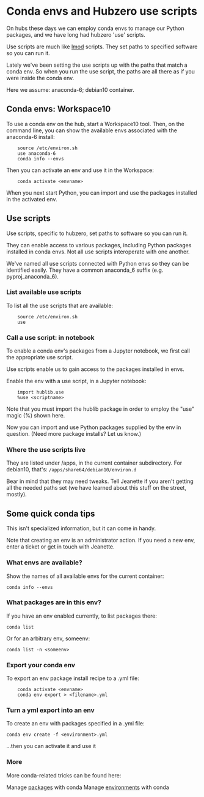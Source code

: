 # Conda envs and Hubzero use scripts

On hubs these days we can employ conda envs to manage our Python packages, and we
have long had hubzero 'use' scripts. 

Use scripts are much like [lmod](https://lmod.readthedocs.io/en/latest/) 
scripts. They set paths to specified software so you can run it. 

Lately we've been setting the use scripts up 
with the paths that match a conda env. So when you
run the use script, the paths are all there as if
you were inside the conda env. 

Here we assume: anaconda-6; debian10 container. 

## Conda envs: Workspace10

To use a conda env on the hub, start a Workspace10 tool. 
Then, on the command line, you can show the available envs
associated with the anaconda-6 install:
```
    source /etc/environ.sh
    use anaconda-6
    conda info --envs
```
    
Then you can activate an env and use it in the Workspace:    
```
    conda activate <envname>
```
When you next start Python, you can import and use the packages 
installed in the activated env.

## Use scripts

Use scripts, specific to hubzero, set paths to software so you can run it.

They can enable access to various packages, including Python packages installed
in conda envs. Not all use scripts interoperate with one another.

We've named all use scripts connected with Python envs so they can be
identified easily. They have a common anaconda_6 suffix (e.g. pyproj_anaconda_6).

### List available use scripts

To list all the use scripts that are available:
```
    source /etc/environ.sh
    use 
```

### Call a use script: in notebook

To enable a conda env's packages from a Jupyter notebook, 
we first call the appropriate use script.

Use scripts enable us to gain access to the packages installed in
envs.

Enable the env with a use script, in a Jupyter notebook:
```
    import hublib.use
    %use <scriptname>
```
Note that you must import the hublib package in order to 
employ the "use" magic (%) shown here. 

Now you can import and use Python packages supplied by the 
env in question. (Need more package installs? Let us know.)

### Where the use scripts live

They are listed under /apps, in the current container subdirectory.
For debian10, that's: 
`/apps/share64/debian10/environ.d`

Bear in mind that they may need tweaks. Tell Jeanette if you aren't
getting all the needed paths set (we have learned about this stuff
on the street, mostly).

## Some quick conda tips

This isn't specialized information, but it can come in handy.

Note that creating an env is an administrator action. If you need a new env, 
enter a ticket or get in touch with Jeanette.

### What envs are available?

Show the names of all available envs for the current container:

`conda info --envs`

### What packages are in this env?

If you have an env enabled currently, to list packages there:

`conda list`

Or for an arbitrary env, someenv:

`conda list -n <someenv>`
    
### Export your conda env

To export an env package install recipe to a .yml file:
```
    conda activate <envname>
    conda env export > <filename>.yml
```
### Turn a yml export into an env

To create an env with packages specified in a .yml file:

`conda env create -f <environment>.yml`

...then you can activate it and use it

### More
        
More conda-related tricks can be found here:

Manage [packages](https://docs.conda.io/projects/conda/en/latest/user-guide/tasks/manage-pkgs.html) with conda
Manage
[environments](https://docs.conda.io/projects/conda/en/latest/user-guide/tasks/manage-environments.html) with conda 
